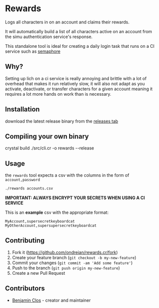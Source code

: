 # Rewards

Logs all characters in on an account and claims their rewards.

It will automatically build a list of all characters active on an account from the simu authentication service's response.

This standalone tool is ideal for creating a daily login task that runs on a CI service such as [semaphore](https://semaphoreci.com/)

## Why?

Setting up lich on a ci service is really annoying and brittle with a lot of overhead that makes it run relatively slow, it will also not adapt as you activate, deactivate, or transfer characters for a given account meaning it requires a lot more hands on work than is necessary.

## Installation

download the latest release binary from the [releases tab](https://github.com/ondreian/rewards.cr/releases)

## Compiling your own binary

crystal build ./src/cli.cr -o rewards --release

## Usage

the `rewards` tool expects a csv with the columns in the form of `account,password`

```bash
./rewards accounts.csv
```

**IMPORTANT: ALWAYS ENCRYPT YOUR SECRETS WHEN USING A CI SERVICE**

This is an **example** csv with the appropriate format:

```csv
MyAccount,supersecretkeyboardcat
MyOtherAccount,supersupersecretkeyboardcat
```

## Contributing

1. Fork it (<https://github.com/ondreian/rewards.cr/fork>)
2. Create your feature branch (`git checkout -b my-new-feature`)
3. Commit your changes (`git commit -am 'Add some feature'`)
4. Push to the branch (`git push origin my-new-feature`)
5. Create a new Pull Request

## Contributors

- [Benjamin Clos](https://github.com/ondreian) - creator and maintainer
